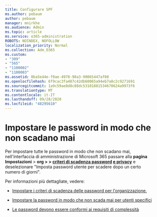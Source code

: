```yaml
---
title: Configurare SPF
ms.author: pebaum
author: pebaum
manager: mnirkhe
ms.audience: Admin
ms.topic: article
ms.service: o365-administration
ROBOTS: NOINDEX, NOFOLLOW
localization_priority: Normal
ms.collection: Adm_O365
ms.custom:
- "309"
- "565"
- "1100002"
- "1100003"
ms.assetid: 0ba5e44e-f0ae-4978-98a3-90065447af08
ms.openlocfilehash: 6f9cac3fa487c42db60065a94eb7a8c2c9271691
ms.sourcegitcommit: 1a9c59ae8d8c88dc53101881534670624a9973f6
ms.translationtype: MT
ms.contentlocale: it-IT
ms.lasthandoff: 09/28/2020
ms.locfileid: "48295610"
---
```

# <a name="set-passwords-to-never-expire"></a>Impostare le password in modo che non scadano mai

Per impostare tutte le password in modo che non scadano mai, nell'interfaccia di amministrazione di Microsoft 365 passare alla **pagina Impostazioni**  >  **org >  >  [criteri di scadenza password](https://portal.microsoft.com/Adminportal/Home#/Settings/SecurityPrivacy/:/Settings/L1/PasswordPolicy) [e privacy](https://portal.office.com/adminportal/home#/settings/security)** e deselezionare "Imposta password utente per scadere dopo un certo numero di giorni".
  
Per informazioni più dettagliate, vedere:

- [Impostare i criteri di scadenza delle password per l'organizzazione.](https://docs.microsoft.com/microsoft-365/admin/manage/set-password-expiration-policy)
  
- [Impostare la password in modo che non scada mai per utenti specifici](https://docs.microsoft.com/microsoft-365/admin/add-users/set-password-to-never-expire)

- [Le password devono essere conformi ai requisiti di complessità](https://docs.microsoft.com/windows/security/threat-protection/security-policy-settings/password-must-meet-complexity-requirements)
  